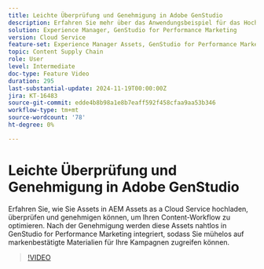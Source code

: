 ```yaml
---
title: Leichte Überprüfung und Genehmigung in Adobe GenStudio
description: Erfahren Sie mehr über das Anwendungsbeispiel für das Hochladen, Überprüfen und Genehmigen von Assets in AEM Assets, um sie für die Verwendung in GenStudio for Performance Marketing verfügbar zu machen.
solution: Experience Manager, GenStudio for Performance Marketing
version: Cloud Service
feature-set: Experience Manager Assets, GenStudio for Performance Marketing
topic: Content Supply Chain
role: User
level: Intermediate
doc-type: Feature Video
duration: 295
last-substantial-update: 2024-11-19T00:00:00Z
jira: KT-16483
source-git-commit: edde4b8b98a1e8b7eaff592f458cfaa9aa53b346
workflow-type: tm+mt
source-wordcount: '78'
ht-degree: 0%

---
```



# Leichte Überprüfung und Genehmigung in Adobe GenStudio

Erfahren Sie, wie Sie Assets in AEM Assets as a Cloud Service hochladen, überprüfen und genehmigen können, um Ihren Content-Workflow zu optimieren. Nach der Genehmigung werden diese Assets nahtlos in GenStudio for Performance Marketing integriert, sodass Sie mühelos auf markenbestätigte Materialien für Ihre Kampagnen zugreifen können.

>[!VIDEO](https://video.tv.adobe.com/v/3439265/?learn=on)
